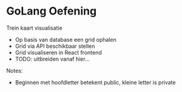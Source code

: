 # GoLang Oefening

Trein kaart visualisatie

- Op basis van database een grid ophalen
- Grid via API beschikbaar stellen
- Grid visualiseren in React frontend
- TODO: uitbreiden vanaf hier...


Notes:
- Beginnen met hoofdletter betekent public, kleine letter is private